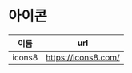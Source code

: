 

# 아이콘

|이름|url|
|--|--|
|icons8|https://icons8.com/|

<!--stackedit_data:
eyJoaXN0b3J5IjpbLTE2MzYyMjczMDVdfQ==
-->